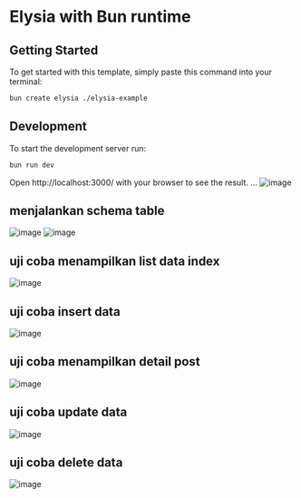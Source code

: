 # Elysia with Bun runtime

## Getting Started
To get started with this template, simply paste this command into your terminal:
```bash
bun create elysia ./elysia-example
```

## Development
To start the development server run:
```bash
bun run dev
```
Open http://localhost:3000/ with your browser to see the result.
...
![image](https://github.com/user-attachments/assets/e37941e0-8368-48c4-85da-2441c5b13776)

## menjalankan schema table
![image](https://github.com/user-attachments/assets/ebd6dd40-e92e-48fb-824c-1b30ebdd9d3f)
![image](https://github.com/user-attachments/assets/48eeed8a-3876-4a07-a0c9-036004d53dcb)

## uji coba menampilkan list data index
![image](https://github.com/user-attachments/assets/8e541e77-919c-446a-a591-05c4d241c32a)

## uji coba insert data
![image](https://github.com/user-attachments/assets/bea945a9-69f9-4aaa-969a-4513c2a67b3f)

## uji coba menampilkan detail post
![image](https://github.com/user-attachments/assets/e2ec5025-fccb-41f6-994d-972193e0979c)

## uji coba update data
![image](https://github.com/user-attachments/assets/3c2ee320-6146-4d30-b70b-98e831eb04e5)

## uji coba delete data
![image](https://github.com/user-attachments/assets/6dd30293-d346-476c-aef2-296dd6b66d9a)
